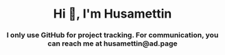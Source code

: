 <h1 align="center">Hi 👋, I'm Husamettin</h1>
<h3 align="center">I only use GitHub for project tracking. For communication, you can reach me at husamettin@ad.page</h3>

<!--
**husowisback/husowisback** is a ✨ _special_ ✨ repository because its `README.md` (this file) appears on your GitHub profile.

Here are some ideas to get you started:

- 🔭 I’m currently working on ...
- 🌱 I’m currently learning ...
- 👯 I’m looking to collaborate on ...
- 🤔 I’m looking for help with ...
- 💬 Ask me about ...
- 📫 How to reach me: ...
- 😄 Pronouns: ...
- ⚡ Fun fact: ...
-->
